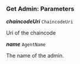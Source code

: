 

### Get Admin: Parameters





  
<article>

***chaincodeUri*** `ChaincodeUri` 

Uri of the chaincode

</article>
<article>

***name*** `AgentName` 

The name of the admin.

</article>


